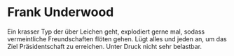 # Frank Underwood

Ein krasser Typ der über Leichen geht, explodiert gerne mal, sodass vermeintliche Freundschaften flöten gehen. Lügt alles und jeden an, um das Ziel Präsidentschaft zu erreichen. Unter Druck nicht sehr belastbar.
